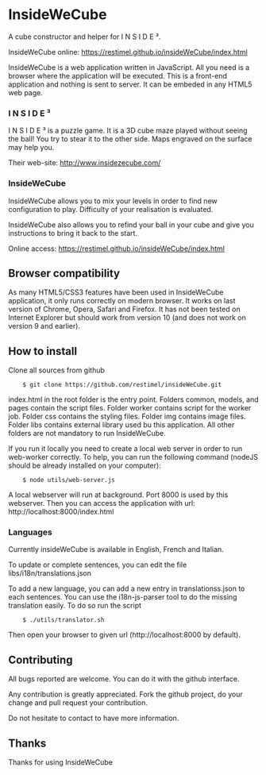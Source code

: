 InsideWeCube
============

A cube constructor and helper for I N S I D E ³.

InsideWeCube online: https://restimel.github.io/insideWeCube/index.html

InsideWeCube is a web application written in JavaScript. All you need is a browser where the application will be executed.
This is a front-end application and nothing is sent to server.
It can be embeded in any HTML5 web page.

### I N S I D E ³

I N S I D E ³ is a puzzle game. It is a 3D cube maze played without seeing the ball! You try to stear it to the other side. Maps engraved on the surface may help you.

Their web-site: http://www.insidezecube.com/

### InsideWeCube

InsideWeCube allows you to mix your levels in order to find new configuration to play.
Difficulty of your realisation is evaluated.

InsideWeCube also allows you to refind your ball in your cube and give you instructions to bring it back to the start.

Online access: https://restimel.github.io/insideWeCube/index.html

## Browser compatibility

As many HTML5/CSS3 features have been used in InsideWeCube application, it only runs correctly on modern browser.
It works on last version of Chrome, Opera, Safari and Firefox. It has not been tested on Internet Explorer but should work from version 10 (and does not work on version 9 and earlier).

## How to install

Clone all sources from github
```
	$ git clone https://github.com/restimel/insideWeCube.git
```

index.html in the root folder is the entry point.
Folders common, models, and pages contain the script files.
Folder worker contains script for the worker job.
Folder css contains the styling files.
Folder img contains image files.
Folder libs contains external library used bu this application.
All other folders are not mandatory to run InsideWeCube.

If you run it locally you need to create a local web server in order to run web-worker correctly.
To help, you can run the following command (nodeJS should be already installed on your computer):

```
	$ node utils/web-server.js
```

A local webserver will run at background. Port 8000 is used by this webserver.
Then you can access the application with url: http://localhost:8000/index.html

### Languages

Currently insideWeCube is available in English, French and Italian.

To update or complete sentences, you can edit the file libs/i18n/translations.json

To add a new language, you can add a new entry in translationss.json to each sentences.
You can use the i18n-js-parser tool to do the missing translation easily.
To do so run the script

```
	$ ./utils/translator.sh
```

Then open your browser to given url (http://localhost:8000 by default).

## Contributing

All bugs reported are welcome. You can do it with the github interface.

Any contribution is greatly appreciated. Fork the github project, do your change and pull request your contribution.

Do not hesitate to contact to have more information.


## Thanks
Thanks for using InsideWeCube

